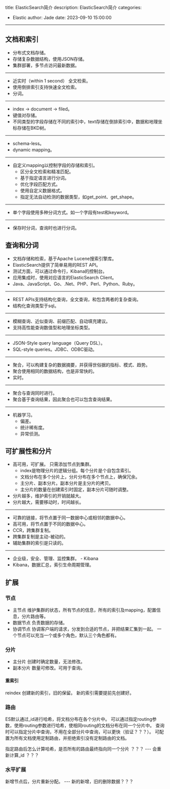 title: ElasticSearch简介
description: ElasticSearch简介
categories:
  - Elastic
author: Jade
date: 2023-09-10 15:00:00
---


## 文档和索引
- 分布式文档存储。
- 存储复杂数据结构，使用JSON存储。
- 集群部署，多节点访问最新数据。
---
- 近实时（within 1 second） 全文检索。
- 使用倒排索引支持快速全文检索。
- 分词。
---
- index -> document -> filed。
- 键值对存储。
- 不同类型的字段存储在不同的索引中，text存储在倒排索引中，数据和地理坐标存储在BKD树。
---
- schema-less。
- dynamic mapping。
---
- 自定义mapping以控制字段的存储和索引。
    - 区分全文检索和精准匹配。
    - 基于指定语言进行分词。
    - 优化字段匹配方式。
    - 使用自定义数据格式。
    - 指定无法自动检测的数据类型，如get_point、get_shape。
---
- 单个字段使用多种分词方式。如一个字段有test和keyword。
---
- 保存时分词，查询时也进行分词。

## 查询和分词
- 文档存储和检索，基于Apache Lucene搜索引擎库。
- ElasticSearch提供了简单易用的REST API。
- 测试方面，可以通过命令行，Kibana的控制台。
- 应用集成时，使用对应语言的ElasticSearch Client。
- Java、JavaScript、Go、.Net、PHP、Perl、Python、Ruby。
---
- REST APIs支持结构化查询，全文查询，和包含两者的复杂查询。
- 结构化查询类型于sql。
---
- 模糊查询、近似查询、前缀匹配、自动填充建议。
- 支持高性能查询数值型和地理坐标类型。
---
- JSON-Style query language（Query DSL）。
- SQL-style queries。JDBC、ODBC驱动。
---
- 聚合，可以构建复杂的数据摘要，并获得世俗据的指标、模式、趋势。
- 聚合使用相同的数据结构，也是非常快的。
- 实时。
---
- 聚合与查询同时进行。
- 聚合基于查询结果，因此聚合也可以包含查询结果。
---
- 机器学习。
    - 偏差。
    - 统计稀有度。
    - 异常侦测。

## 可扩展性和分片
- 高可用，可扩展。 只需添加节点到集群。
    - index是物理分片的逻辑分组。每个分片是个自包含索引。
    - 文档分布在多个分片上，分片分布在多个节点上，确保冗余。
    - 主分片、副本分片。副本分片是主分片的拷贝。
    - 主分片的数量在创建索引时固定，副本分片可随时调整。
- 分片越多，维护索引的开销就越大。
- 分片越大，需要移动时，时间越长。
---
- 可靠的链接，将节点置于同一数据中心或相邻的数据中心。
- 高可用，将节点置于不同的数据中心。
- CCR，跨集群复制。
- 跨集群复制是主动-被动的。
- 辅助集群的索引是只读的。
--- 
- 企业级，安全、管理、监控集群。 - Kibana
- Kibana，数据汇总，索引生命周期管理。

## 扩展
### 节点
- 主节点 维护集群的状态，所有节点的信息，所有的索引及mapping，配置信息，分片路由等。
- 数据节点 负责数据的存储。
- 协调节点 协调客户端的请求，分发到合适的节点，并把结果汇集到一起。
一个节点可以充当一个或多个角色，默认三个角色都有。

### 分片
- 主分片 创建时确定数量，无法修改。
- 副本分片 数量可修改。可用于查询。

#### 重索引
reindex
创建新的索引，旧的保留。
新的索引需要提前先创建好。

### 路由
ES默认通过_id进行哈希，将文档分布在各个分片中。
可以通过指定routing参数，使用routing参数进行哈希，使相同routing的文档分布在同一个分片中。
查询时可以指定分片中查询，不用在全部分片中查询，可以更快（验证？？？）。
可配置为所有文档使用定制路由，并拒绝索引没有定制路由的文档。

指定路由后怎么计算哈希，是否所有的路由最终指向同一个分片 ？？？
  --- 会重新计算_id ？？？

### 水平扩展
新增节点后，分片重新分配。 --- 新的新增，旧的删除数据？？？